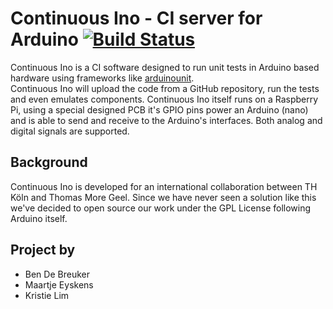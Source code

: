 Continuous Ino - CI server for Arduino  [![Build Status](https://travis-ci.org/meyskens/continuous-ino.svg?branch=master)](https://travis-ci.org/meyskens/continuous-ino)
======================================

Continuous Ino is a CI software designed to run unit tests in Arduino based hardware using frameworks like [arduinounit](https://github.com/mmurdoch/arduinounit).  
Continuous Ino will upload the code from a GitHub repository, run the tests and even emulates components. Continuous Ino itself runs on a Raspberry Pi, using a special designed PCB it's GPIO pins power an Arduino (nano) and is able to send and receive to the Arduino's interfaces. Both analog and digital signals are supported. 

## Background
Continuous Ino is developed for an international collaboration between TH Köln and Thomas More Geel. Since we have never seen a solution like this we've decided to open source our work under the GPL License following Arduino itself.

## Project by
- Ben De Breuker
- Maartje Eyskens
- Kristie Lim
